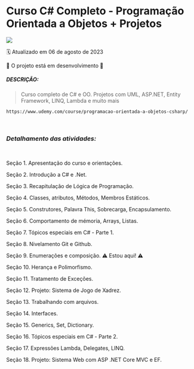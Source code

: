 # Curso C# Completo - Programação Orientada a Objetos + Projetos
<img src="https://img.shields.io/static/v1?label=Nelio Alves&message=UDEMY&color=7159c1&style=for-the-badge"/>

:spiral_calendar: Atualizado em 06 de agosto de 2023

:construction: O projeto está em desenvolvimento :construction:<br>

##### DESCRIÇÃO:

>Curso completo de C# e OO. Projetos com UML, ASP.NET, Entity Framework, LINQ, Lambda e muito mais

```bash
https://www.udemy.com/course/programacao-orientada-a-objetos-csharp/
```
<br>

### <i> Detalhamento das atividades: </i>
<br>

Seção 1. Apresentação do curso e orientações.

Seção 2. Introdução a C# e .Net.

Seção 3. Recapitulação de Lógica de Programação. 

Seção 4. Classes, atributos, Métodos, Membros Estáticos. 

Seção 5. Construtores, Palavra This, Sobrecarga, Encapsulamento.

Seção 6. Comportamento de mémoria, Arrays, Listas. 

Seção 7. Tópicos especiais em C# - Parte 1. 

Seção 8. Nivelamento Git e Github. 

Seção 9. Enumerações e composição. :warning: Estou aqui! :warning:

Seção 10. Herança e Polimorfismo.

Seção 11. Tratamento de Exceções.

Seção 12. Projeto: Sistema de Jogo de Xadrez.

Seção 13. Trabalhando com arquivos.

Seção 14. Interfaces.

Seção 15. Generics, Set, Dictionary.

Seção 16. Tópicos especiais em C# - Parte 2.

Seção 17. Expressões Lambda, Delegates, LINQ.

Seção 18. Projeto: Sistema Web com ASP .NET Core MVC e EF.

<br>
